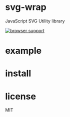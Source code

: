 # svg-wrap
JavaScript SVG Utility library

[![browser support](https://ci.testling.com/substack/tape.png)](http://ci.testling.com/substack/svg-wrap)


# example


# install


# license

MIT
